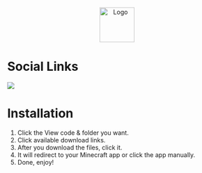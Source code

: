 <br/>
<p align="center">
  <a href="https://github.com/artsvn/PocketLoki">
    <img src="https://media.discordapp.net/attachments/1082425019218546868/1095767985853042970/pack_icon.png" alt="Logo" width="80" height="80">
  </a>
</p>

# Social Links
[![](https://dcbadge.vercel.app/api/server/R89XUt7uMa)](https://discord.gg/R89XUt7uMa)

# Installation

1. Click the View code & folder you want.
2. Click available download links.
3. After you download the files, click it.
4. It will redirect to your Minecraft app or click the app manually.
5. Done, enjoy!
